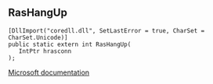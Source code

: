 ## RasHangUp

```
[DllImport("coredll.dll", SetLastError = true, CharSet = CharSet.Unicode)]
public static extern int RasHangUp(
   IntPtr hrasconn
);
```

[Microsoft documentation](https://docs.microsoft.com/en-us/windows/win32/api/rasapi32/nf-rasapi32-rashangupw)
